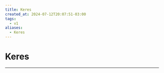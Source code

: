 ```yaml
---
title: Keres
created_at: 2024-07-12T20:07:51-03:00
tags:
  - v1
aliases:
  - Keres
---
```

# Keres
---

